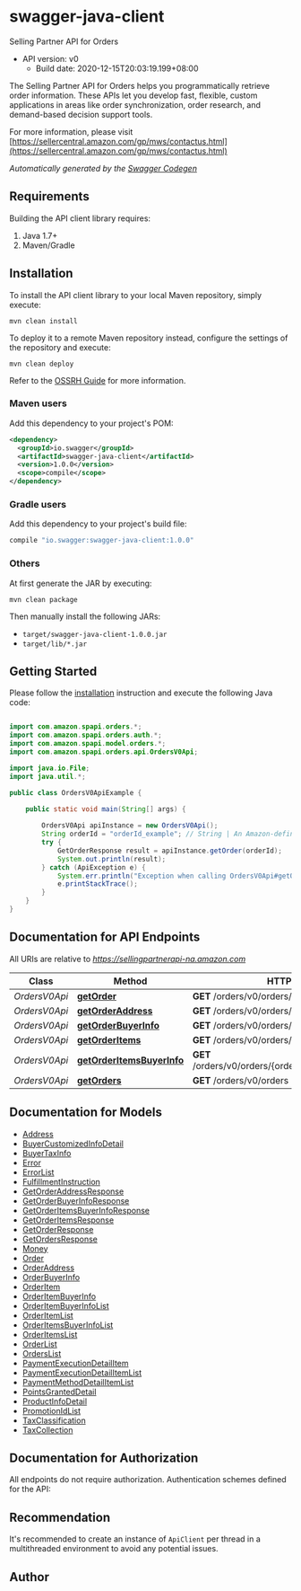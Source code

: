 # swagger-java-client

Selling Partner API for Orders
- API version: v0
  - Build date: 2020-12-15T20:03:19.199+08:00

The Selling Partner API for Orders helps you programmatically retrieve order information. These APIs let you develop fast, flexible, custom applications in areas like order synchronization, order research, and demand-based decision support tools.

  For more information, please visit [https://sellercentral.amazon.com/gp/mws/contactus.html](https://sellercentral.amazon.com/gp/mws/contactus.html)

*Automatically generated by the [Swagger Codegen](https://github.com/swagger-api/swagger-codegen)*


## Requirements

Building the API client library requires:
1. Java 1.7+
2. Maven/Gradle

## Installation

To install the API client library to your local Maven repository, simply execute:

```shell
mvn clean install
```

To deploy it to a remote Maven repository instead, configure the settings of the repository and execute:

```shell
mvn clean deploy
```

Refer to the [OSSRH Guide](http://central.sonatype.org/pages/ossrh-guide.html) for more information.

### Maven users

Add this dependency to your project's POM:

```xml
<dependency>
  <groupId>io.swagger</groupId>
  <artifactId>swagger-java-client</artifactId>
  <version>1.0.0</version>
  <scope>compile</scope>
</dependency>
```

### Gradle users

Add this dependency to your project's build file:

```groovy
compile "io.swagger:swagger-java-client:1.0.0"
```

### Others

At first generate the JAR by executing:

```shell
mvn clean package
```

Then manually install the following JARs:

* `target/swagger-java-client-1.0.0.jar`
* `target/lib/*.jar`

## Getting Started

Please follow the [installation](#installation) instruction and execute the following Java code:

```java

import com.amazon.spapi.orders.*;
import com.amazon.spapi.orders.auth.*;
import com.amazon.spapi.model.orders.*;
import com.amazon.spapi.orders.api.OrdersV0Api;

import java.io.File;
import java.util.*;

public class OrdersV0ApiExample {

    public static void main(String[] args) {
        
        OrdersV0Api apiInstance = new OrdersV0Api();
        String orderId = "orderId_example"; // String | An Amazon-defined order identifier, in 3-7-7 format.
        try {
            GetOrderResponse result = apiInstance.getOrder(orderId);
            System.out.println(result);
        } catch (ApiException e) {
            System.err.println("Exception when calling OrdersV0Api#getOrder");
            e.printStackTrace();
        }
    }
}

```

## Documentation for API Endpoints

All URIs are relative to *https://sellingpartnerapi-na.amazon.com*

Class | Method | HTTP request | Description
------------ | ------------- | ------------- | -------------
*OrdersV0Api* | [**getOrder**](OrdersV0Api.md#getOrder) | **GET** /orders/v0/orders/{orderId} | 
*OrdersV0Api* | [**getOrderAddress**](OrdersV0Api.md#getOrderAddress) | **GET** /orders/v0/orders/{orderId}/address | 
*OrdersV0Api* | [**getOrderBuyerInfo**](OrdersV0Api.md#getOrderBuyerInfo) | **GET** /orders/v0/orders/{orderId}/buyerInfo | 
*OrdersV0Api* | [**getOrderItems**](OrdersV0Api.md#getOrderItems) | **GET** /orders/v0/orders/{orderId}/orderItems | 
*OrdersV0Api* | [**getOrderItemsBuyerInfo**](OrdersV0Api.md#getOrderItemsBuyerInfo) | **GET** /orders/v0/orders/{orderId}/orderItems/buyerInfo | 
*OrdersV0Api* | [**getOrders**](OrdersV0Api.md#getOrders) | **GET** /orders/v0/orders | 


## Documentation for Models

 - [Address](Address.md)
 - [BuyerCustomizedInfoDetail](BuyerCustomizedInfoDetail.md)
 - [BuyerTaxInfo](BuyerTaxInfo.md)
 - [Error](../Error.md)
 - [ErrorList](../ErrorList.md)
 - [FulfillmentInstruction](FulfillmentInstruction.md)
 - [GetOrderAddressResponse](GetOrderAddressResponse.md)
 - [GetOrderBuyerInfoResponse](GetOrderBuyerInfoResponse.md)
 - [GetOrderItemsBuyerInfoResponse](GetOrderItemsBuyerInfoResponse.md)
 - [GetOrderItemsResponse](GetOrderItemsResponse.md)
 - [GetOrderResponse](GetOrderResponse.md)
 - [GetOrdersResponse](GetOrdersResponse.md)
 - [Money](Money.md)
 - [Order](Order.md)
 - [OrderAddress](OrderAddress.md)
 - [OrderBuyerInfo](OrderBuyerInfo.md)
 - [OrderItem](OrderItem.md)
 - [OrderItemBuyerInfo](OrderItemBuyerInfo.md)
 - [OrderItemBuyerInfoList](OrderItemBuyerInfoList.md)
 - [OrderItemList](OrderItemList.md)
 - [OrderItemsBuyerInfoList](OrderItemsBuyerInfoList.md)
 - [OrderItemsList](OrderItemsList.md)
 - [OrderList](OrderList.md)
 - [OrdersList](OrdersList.md)
 - [PaymentExecutionDetailItem](PaymentExecutionDetailItem.md)
 - [PaymentExecutionDetailItemList](PaymentExecutionDetailItemList.md)
 - [PaymentMethodDetailItemList](PaymentMethodDetailItemList.md)
 - [PointsGrantedDetail](PointsGrantedDetail.md)
 - [ProductInfoDetail](ProductInfoDetail.md)
 - [PromotionIdList](PromotionIdList.md)
 - [TaxClassification](TaxClassification.md)
 - [TaxCollection](TaxCollection.md)


## Documentation for Authorization

All endpoints do not require authorization.
Authentication schemes defined for the API:

## Recommendation

It's recommended to create an instance of `ApiClient` per thread in a multithreaded environment to avoid any potential issues.

## Author



